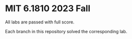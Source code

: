 # MIT 6.1810 2023 Fall

All labs are passed with full score.

Each branch in this repository solved the corresponding lab.
